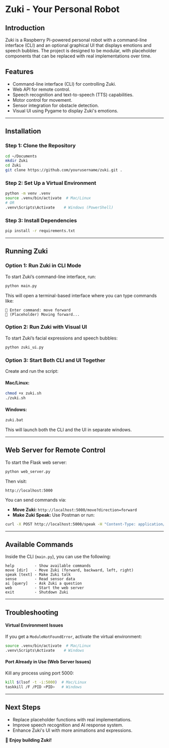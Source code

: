 # Zuki - Your Personal Robot

## Introduction
Zuki is a Raspberry Pi-powered personal robot with a command-line interface (CLI) and an optional graphical UI that displays emotions and speech bubbles. The project is designed to be modular, with placeholder components that can be replaced with real implementations over time.

## Features
- Command-line interface (CLI) for controlling Zuki.
- Web API for remote control.
- Speech recognition and text-to-speech (TTS) capabilities.
- Motor control for movement.
- Sensor integration for obstacle detection.
- Visual UI using Pygame to display Zuki's emotions.

---

## Installation
### Step 1: Clone the Repository
```bash
cd ~/Documents
mkdir Zuki
cd Zuki
git clone https://github.com/yourusername/zuki.git .
```

### Step 2: Set Up a Virtual Environment
```bash
python -m venv .venv
source .venv/bin/activate  # Mac/Linux
# OR
.venv\Scripts\Activate    # Windows (PowerShell)
```

### Step 3: Install Dependencies
```bash
pip install -r requirements.txt
```

---




## Running Zuki

### Option 1: Run Zuki in CLI Mode
To start Zuki’s command-line interface, run:
```bash
python main.py
```
This will open a terminal-based interface where you can type commands like:
```
📝 Enter command: move forward
🚗 (Placeholder) Moving forward...
```

### Option 2: Run Zuki with Visual UI
To start Zuki’s facial expressions and speech bubbles:
```bash
python zuki_ui.py
```

### Option 3: Start Both CLI and UI Together
Create and run the script:
#### Mac/Linux:
```bash
chmod +x zuki.sh
./zuki.sh
```
#### Windows:
```bat
zuki.bat
```

This will launch both the CLI and the UI in separate windows.

---

## Web Server for Remote Control
To start the Flask web server:
```bash
python web_server.py
```
Then visit:
```
http://localhost:5000
```
You can send commands via:
- **Move Zuki:** `http://localhost:5000/move?direction=forward`
- **Make Zuki Speak:** Use Postman or run:
```bash
curl -X POST http://localhost:5000/speak -H "Content-Type: application/json" -d '{"text":"Hello!"}'
```

---

## Available Commands
Inside the CLI (`main.py`), you can use the following:
```
help         - Show available commands
move [dir]   - Move Zuki (forward, backward, left, right)
speak [text] - Make Zuki talk
sense        - Read sensor data
ai [query]   - Ask Zuki a question
web          - Start the web server
exit         - Shutdown Zuki
```

---

## Troubleshooting
#### Virtual Environment Issues
If you get a `ModuleNotFoundError`, activate the virtual environment:
```bash
source .venv/bin/activate  # Mac/Linux
.venv\Scripts\Activate    # Windows
```

#### Port Already in Use (Web Server Issues)
Kill any process using port 5000:
```bash
kill $(lsof -t -i:5000)  # Mac/Linux
taskkill /F /PID <PID>   # Windows
```

---

## Next Steps
- Replace placeholder functions with real implementations.
- Improve speech recognition and AI response system.
- Enhance Zuki's UI with more animations and expressions.

🚀 **Enjoy building Zuki!**

